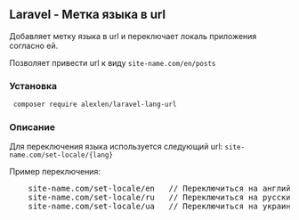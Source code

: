 ## Laravel - Метка языка в url
Добавляет метку языка в url и переключает локаль приложения согласно ей.

Позволяет привести url к виду <code>site-name.com/en/posts </code> 
### Установка

```sh
 composer require alexlen/laravel-lang-url
```

### Описание

Для переключения языка используется следующий url: <code>site-name.com/set-locale/{lang} </code>

Пример переключения:

<pre>
    site-name.com/set-locale/en   // Переключиться на английский язык 
    site-name.com/set-locale/ru   // Переключиться на русский язык
    site-name.com/set-locale/ua   // Переключиться на украинский язык 
</pre> 


